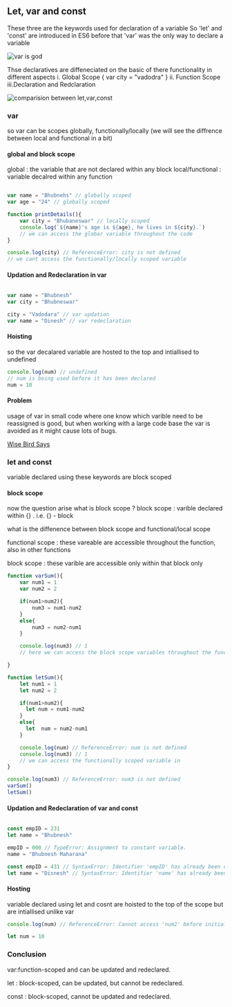 ## Let, var and const
These three are the keywords used for declaration of a variable 
So 'let' and 'const' are introduced in ES6 before that 'var' was the only way to declare a variable

![var is god](https://res.cloudinary.com/practicaldev/image/fetch/s--NmWA3zN---/c_limit%2Cf_auto%2Cfl_progressive%2Cq_auto%2Cw_880/https://cdn-images-1.medium.com/max/800/0%2A3GjWzYVaEqoQJivk.jpg)


Thse declaratives are diffeneciated on the basic of there functionality in different aspects 
i.  Global Scope {
    var city = "vadodra"
}
ii. Function Scope 
iii.Declaration and Redclaration 

![comparision between let,var,const](https://miro.medium.com/v2/resize:fit:720/format:webp/0*mYuuRwjUfUOAdHpo.jpg)


### var 
so var can be scopes globally, functionally/locally (we will see the diffrence between local and functional in a bit)


#### global and block scope 

global : the variable that are not declared within any block 
local/functional  : variable decalred within any function 

```js

var name = "Bhubnehs" // globally scoped
var age = "24" // globally scoped 

function printDetails(){
    var city = "Bhubaneswar" // locally scoped 
    console.log(`${name}'s age is ${age}, he lives in ${city}.`)
    // we can access the globar variable throughout the code 
}

console.log(city) // ReferenceError: city is not defined
// we cant access the functionally/locally scoped variable 

```

#### Updation and Redeclaration in var 
```js

var name = "Bhubnesh"
var city = "Bhubneswar"

city = "Vadodara" // var updation
var name = "Dinesh" // var redeclaration
```

#### Hoisting
so the var decalared variable are hosted to the top and intiallised to undefined 

```js
console.log(num) // undefined 
// num is being used before it has been declared
num = 10 

```


#### Problem 
usage of var in small code where one know which varible need to be reassigned is good, but when working with a large code base the var is avoided as it might cause lots of bugs.

[Wise Bird Says](https://miro.medium.com/v2/resize:fit:640/format:webp/0*gDJ9X5LjUj-TczAj)


### let and const 
variable declared using these keywords are block scoped 

#### block scope 
now the question arise what is block scope ?
block scope : varible declared within {} . i.e. {} - block 

what is the diffenence between block scope and functional/local scope 

functional scope : these vareable are accessible throughout the function, also in other functions

block scope : these varible are accessible only within that block only 

```js
function varSum(){
    var num1 = 1 
    var num2 = 2 

    if(num1>num2){
        num3 = num1-num2
    }
    else{
        num3 = num2-num1
    }

    console.log(num3) // 1
    // here we can access the block scope variables throughout the function 

}

function letSum(){
    let num1 = 1 
    let num2 = 2 

    if(num1>num2){
      let num = num1-num2
    }
    else{
      let  num = num2-num1
    }

    console.log(num) // ReferenceError: num is not defined
    console.log(num3) // 1
    // we can access the functionally scoped variable in
}

console.log(num3) // ReferenceError: num3 is not defined
varSum()
letSum()

```

#### Updation and Redeclaration of var and const 

```js

const empID = 231
let name = "Bhubnesh"

empID = 000 // TypeError: Assignment to constant variable.
name = "Bhubnesh Maharana"

const empID = 431 // SyntaxError: Identifier 'empID' has already been declared b
let name = "Disnesh" // SyntaxError: Identifier 'name' has already been declared

```

#### Hosting 
variable declared using let and cosnt are hoisted to the top of the scope but are intiallised unlike var 
```js 
console.log(num) // ReferenceError: Cannot access 'num2' before initialization

let num = 10 
```

### Conclusion

var:function-scoped and can be updated and redeclared.

let : block-scoped, can be updated, but cannot be redeclared.

const : block-scoped, cannot be updated and redeclared.

